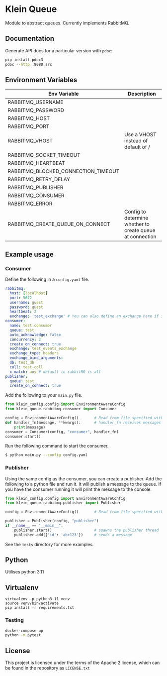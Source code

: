 # Klein Queue

Module to abstract queues. Currently implements RabbitMQ.

## Documentation

Generate API docs for a particular version with `pdoc`:
```bash
pip install pdoc3
pdoc --http :8080 src
```

## Environment Variables


| Env Variable                        | Description                                                    |
|-------------------------------------|-------------                                                |
| RABBITMQ_USERNAME                   |                                                             |
| RABBITMQ_PASSWORD                   |                                                             |
| RABBITMQ_HOST                       |                                                             |
| RABBITMQ_PORT                       |                                                             |
| RABBITMQ_VHOST                      | Use a VHOST instead of default of /                         |
| RABBITMQ_SOCKET_TIMEOUT             |                                                             |
| RABBITMQ_HEARTBEAT                  |                                                             |
| RABBITMQ_BLOCKED_CONNECTION_TIMEOUT |                                                             |
| RABBITMQ_RETRY_DELAY                |                                                             |
| RABBITMQ_PUBLISHER                  |                                                             |
| RABBITMQ_CONSUMER                   |                                                             |
| RABBITMQ_ERROR                      |                                                             |
| RABBITMQ_CREATE_QUEUE_ON_CONNECT    |Config to determine whether to create queue at connection    |

## Example usage

### Consumer

Define the following in a `config.yaml` file.

```yaml
rabbitmq:
  host: [localhost]
  port: 5672
  username: guest
  password: guest
  heartbeat: 2
  exchange: 'test_exchange' # You can also define an exchange here if it is used by multiple consumers.
consumer:
  name: test.consumer
  queue: test
  auto_acknowledge: false
  concurrency: 2
  create_on_connect: true
  exchange: test_events_exchange
  exchange_type: headers
  exchange_bind_arguments:
  db: test_db
  coll: test_coll
  x-match: any # default in rabbitMQ is all
publisher:
  queue: test
  create_on_connect: true
```

Add the following to your `main.py` file.

```python
from klein_config.config import EnvironmentAwareConfig
from klein_queue.rabbitmq.consumer import Consumer

config = EnvironmentAwareConfig()       # Read from file specified with `--config`
def handler_fn(message, **kwargs):      # handler_fn receives messages from the queue.
    print(message)
consumer = Consumer(config, "consumer", handler_fn)
consumer.start()
```

Run the following command to start the consumer.

```bash
$ python main.py --config config.yaml
```
### Publisher

Using the same config as the consumer, you can create a publisher.
Add the following to a python file and run it. It will publish a message to the queue. If you
have the consumer running it will print the message to the console.

```python
from klein_config.config import EnvironmentAwareConfig
from klein_queue.rabbitmq.publisher import Publisher

config = EnvironmentAwareConfig()       # Read from file specified with `--config`

publisher = Publisher(config, "publisher")
if __name__ == "__main__":
    publisher.start()                   # spawns the publisher thread
    publisher.add({'id': 'abc123'})     # sends a message
```

See the `tests` directory for more examples.

## Python

Utilises python 3.11

## Virtualenv

```
virtualenv -p python3.11 venv
source venv/bin/activate
pip install -r requirements.txt
```

### Testing
```bash
docker-compose up
python -m pytest
```
## License
This project is licensed under the terms of the Apache 2 license, which can be found in the repository as `LICENSE.txt`

